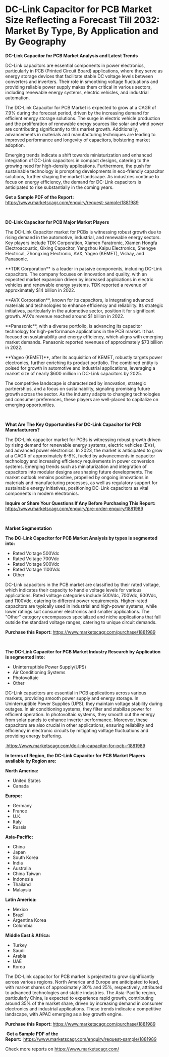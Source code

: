 <p><h1>DC-Link Capacitor for PCB Market Size Reflecting a Forecast Till 2032: Market By Type, By Application and By Geography</h1></p><p><strong>DC-Link Capacitor for PCB Market Analysis and Latest Trends</strong></p>
<p><p>DC-Link capacitors are essential components in power electronics, particularly in PCB (Printed Circuit Board) applications, where they serve as energy storage devices that facilitate stable DC voltage levels between converters and inverters. Their role in smoothing voltage fluctuations and providing reliable power supply makes them critical in various sectors, including renewable energy systems, electric vehicles, and industrial automation.</p><p>The DC-Link Capacitor for PCB Market is expected to grow at a CAGR of 7.9% during the forecast period, driven by the increasing demand for efficient energy storage solutions. The surge in electric vehicle production and the proliferation of renewable energy sources like solar and wind power are contributing significantly to this market growth. Additionally, advancements in materials and manufacturing techniques are leading to improved performance and longevity of capacitors, bolstering market adoption.</p><p>Emerging trends indicate a shift towards miniaturization and enhanced integration of DC-Link capacitors in compact designs, catering to the growing need for high-density applications. Furthermore, the push for sustainable technology is prompting developments in eco-friendly capacitor solutions, further shaping the market landscape. As industries continue to focus on energy efficiency, the demand for DC-Link capacitors is anticipated to rise substantially in the coming years.</p></p>
<p><strong>Get a Sample PDF of the Report:&nbsp;</strong> <a href="https://www.marketscagr.com/enquiry/request-sample/1881989?utm_campaign=2239&utm_medium=2&utm_source=Github&utm_content=ia&utm_term=13022025&utm_id=dc-link-capacitor-for-pcb">https://www.marketscagr.com/enquiry/request-sample/1881989</a></p>
<p>&nbsp;</p>
<p><strong>DC-Link Capacitor for PCB Major Market Players</strong></p>
<p><p>The DC-Link Capacitor market for PCBs is witnessing robust growth due to rising demand in the automotive, industrial, and renewable energy sectors. Key players include TDK Corporation, Xiamen Faratronic, Xiamen Hongfa Electroacoustic, Qixing Capacitor, Yangzhou Kaipu Electronics, Shengye Electrical, Zhongxing Electronic, AVX, Yageo (KEMET), Vishay, and Panasonic.</p><p>**TDK Corporation** is a leader in passive components, including DC-Link capacitors. The company focuses on innovation and quality, with an expected market expansion driven by increased applications in electric vehicles and renewable energy systems. TDK reported a revenue of approximately $14 billion in 2022.</p><p>**AVX Corporation**, known for its capacitors, is integrating advanced materials and technologies to enhance efficiency and reliability. Its strategic initiatives, particularly in the automotive sector, position it for significant growth. AVX’s revenue reached around $1 billion in 2022.</p><p>**Panasonic**, with a diverse portfolio, is advancing its capacitor technology for high-performance applications in the PCB market. It has focused on sustainability and energy efficiency, which aligns with emerging market demands. Panasonic reported revenues of approximately $73 billion in 2022.</p><p>**Yageo (KEMET)**, after its acquisition of KEMET, robustly targets power electronics, further enriching its product portfolio. The combined entity is poised for growth in automotive and industrial applications, leveraging a market size of nearly $600 million in DC-Link capacitors by 2025.</p><p>The competitive landscape is characterized by innovation, strategic partnerships, and a focus on sustainability, signaling promising future growth across the sector. As the industry adapts to changing technologies and consumer preferences, these players are well-placed to capitalize on emerging opportunities.</p></p>
<p>&nbsp;</p>
<p><strong>What Are The Key Opportunities For DC-Link Capacitor for PCB Manufacturers?</strong></p>
<p><p>The DC-Link capacitor market for PCBs is witnessing robust growth driven by rising demand for renewable energy systems, electric vehicles (EVs), and advanced power electronics. In 2023, the market is anticipated to grow at a CAGR of approximately 6-8%, fueled by advancements in capacitor technology and increasing efficiency requirements in power conversion systems. Emerging trends such as miniaturization and integration of capacitors into modular designs are shaping future developments. The market outlook remains positive, propelled by ongoing innovations in materials and manufacturing processes, as well as regulatory support for sustainable energy initiatives, positioning DC-Link capacitors as vital components in modern electronics.</p></p>
<p><strong>Inquire or Share Your Questions If Any Before Purchasing This Report:</strong> <a href="https://www.marketscagr.com/enquiry/pre-order-enquiry/1881989?utm_campaign=2239&utm_medium=2&utm_source=Github&utm_content=ia&utm_term=13022025&utm_id=dc-link-capacitor-for-pcb">https://www.marketscagr.com/enquiry/pre-order-enquiry/1881989</a></p>
<p>&nbsp;</p>
<p><strong>Market Segmentation</strong></p>
<p><strong>The DC-Link Capacitor for PCB Market Analysis by types is segmented into:</strong></p>
<p><ul><li>Rated Voltage 500Vdc</li><li>Rated Voltage 700Vdc</li><li>Rated Voltage 900Vdc</li><li>Rated Voltage 1100Vdc</li><li>Other</li></ul></p>
<p><p>DC-Link capacitors in the PCB market are classified by their rated voltage, which indicates their capacity to handle voltage levels for various applications. Rated voltage categories include 500Vdc, 700Vdc, 900Vdc, and 1100Vdc, catering to different power requirements. Higher-rated capacitors are typically used in industrial and high-power systems, while lower ratings suit consumer electronics and smaller applications. The "Other" category encompasses specialized and niche applications that fall outside the standard voltage ranges, catering to unique circuit demands.</p></p>
<p><strong>Purchase this Report:&nbsp;</strong><a href="https://www.marketscagr.com/purchase/1881989?utm_campaign=2239&utm_medium=2&utm_source=Github&utm_content=ia&utm_term=13022025&utm_id=dc-link-capacitor-for-pcb">https://www.marketscagr.com/purchase/1881989</a></p>
<p>&nbsp;</p>
<p><strong>The DC-Link Capacitor for PCB Market Industry Research by Application is segmented into:</strong></p>
<p><ul><li>Uninterruptible Power Supply(UPS)</li><li>Air Conditioning Systems</li><li>Photovoltaic</li><li>Other</li></ul></p>
<p><p>DC-Link capacitors are essential in PCB applications across various markets, providing smooth power supply and energy storage. In Uninterruptible Power Supplies (UPS), they maintain voltage stability during outages. In air conditioning systems, they filter and stabilize power for efficient operation. In photovoltaic systems, they smooth out the energy from solar panels to enhance inverter performance. Moreover, these capacitors are also crucial in other applications, ensuring reliability and efficiency in electronic circuits by mitigating voltage fluctuations and providing energy buffering.</p></p>
<p><a href="https://www.marketscagr.com/dc-link-capacitor-for-pcb-r1881989?utm_campaign=2239&utm_medium=2&utm_source=Github&utm_content=ia&utm_term=13022025&utm_id=dc-link-capacitor-for-pcb">&nbsp;https://www.marketscagr.com/dc-link-capacitor-for-pcb-r1881989</a></p>
<p><strong>In terms of Region, the DC-Link Capacitor for PCB Market Players available by Region are:</strong></p>
<p>
    <p> <strong> North America: </strong>
        <ul>
            <li>United States</li>
            <li>Canada</li>
        </ul>
        </p> 
    <p> <strong> Europe: </strong>
        <ul>
            <li>Germany</li>
            <li>France</li>
            <li>U.K.</li>
            <li>Italy</li>
            <li>Russia</li>
        </ul>
        </p> 
    <p> <strong> Asia-Pacific: </strong>
        <ul>
            <li>China</li>
            <li>Japan</li>
            <li>South Korea</li>
            <li>India</li>
            <li>Australia</li>
            <li>China Taiwan</li>
            <li>Indonesia</li>
            <li>Thailand</li>
            <li>Malaysia</li>
        </ul>
        </p> 
    <p> <strong> Latin America: </strong>
        <ul>
            <li>Mexico</li>
            <li>Brazil</li>
            <li>Argentina Korea</li>
            <li>Colombia</li>
        </ul>
        </p> 
    <p> <strong> Middle East & Africa: </strong>
        <ul>
            <li>Turkey</li>
            <li>Saudi</li>
            <li>Arabia</li>
            <li>UAE</li>
            <li>Korea</li>
        </ul>
    </p>
    </p>
<p><p>The DC-Link capacitor for PCB market is projected to grow significantly across various regions. North America and Europe are anticipated to lead, with market shares of approximately 30% and 25%, respectively, attributed to advanced technologies and stable industries. The Asia-Pacific region, particularly China, is expected to experience rapid growth, contributing around 35% of the market share, driven by increasing demand in consumer electronics and industrial applications. These trends indicate a competitive landscape, with APAC emerging as a key growth engine.</p></p>
<p><strong>Purchase this Report: </strong><a href="https://www.marketscagr.com/purchase/1881989?utm_campaign=2239&utm_medium=2&utm_source=Github&utm_content=ia&utm_term=13022025&utm_id=dc-link-capacitor-for-pcb">https://www.marketscagr.com/purchase/1881989</a></p>
<p>&nbsp;<strong>Get a Sample PDF of the Report:&nbsp;&nbsp;</strong><a href="https://www.marketscagr.com/enquiry/request-sample/1881989?utm_campaign=2239&utm_medium=2&utm_source=Github&utm_content=ia&utm_term=13022025&utm_id=dc-link-capacitor-for-pcb">https://www.marketscagr.com/enquiry/request-sample/1881989</a></p>
<p><strong></strong></p>
<p>Check more reports on <a href="https://www.marketscagr.com/?utm_campaign=2239&utm_medium=2&utm_source=Github&utm_content=ia&utm_term=13022025&utm_id=dc-link-capacitor-for-pcb">https://www.marketscagr.com/</a></p>